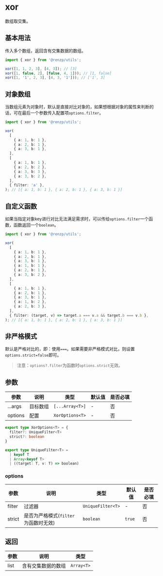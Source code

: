 # xor

数组取交集。

## 基本用法

传入多个数组，返回含有交集数据的数组。

```ts
import { xor } from '@renzp/utils';

xor([1, 1, 2, 3], [4, 3]); // [3]
xor([1, false, 2], [false, 4, 1])); // [1, false]
xor([1, '1', 2, 3], [4, 3, '1'])); // ['1', 3]
```

## 对象数组

当数组元素为对象时，默认是直接对比对象的，如果想根据对象的属性来判断的话，可在最后一个参数传入配置项`options.filter`。

```ts
import { xor } from '@renzp/utils';

xor(
  [
    { a: 1, b: 1 },
    { a: 2, b: 1 },
    { a: 3, b: 1 },
  ],
  [
    { a: 1, b: 1 },
    { a: 2, b: 2 },
    { a: 3, b: 3 },
    { a: 3, b: 2 },
  ],
  { filter: 'a' },
); // [{ a: 1, b: 1 }, { a: 2, b: 1 }, { a: 3, b: 1 }]
```

## 自定义函数

如果当指定对象key进行对比无法满足需求时，可以传给`options.filter`一个函数，函数返回一个`boolean`。

```ts
import { xor } from '@renzp/utils';

xor(
  [
    { a: 1, b: 1 },
    { a: 2, b: 1 },
    { a: 3, b: 1 },
    { a: 1, b: 1 },
    { a: 2, b: 1 },
    { a: 3, b: 2 },
  ],
  [
    { a: 1, b: 1 },
    { a: 2, b: 1 },
    { a: 3, b: 1 },
    { a: 1, b: 2 },
    { a: 2, b: 3 },
  ],
  { filter: (target, v) => target.a === v.a && target.b === v.b },
); // [{ a: 1, b: 1 }, { a: 2, b: 1 }, { a: 3, b: 1 }]
```

## 非严格模式

默认是严格对比的，即：使用`===`。如果需要非严格模式对比，则设置`options.strict=false`即可。

> 注意：`options?.filter`为函数时`options.strict`无效。

## 参数

| 参数    | 说明     | 类型            | 默认值 | 是否必填 |
| ------- | -------- | --------------- | ------ | -------- |
| ...args | 目标数组 | `[...Array<T>]` | -      | 否       |
| options | 配置     | `XorOptions<T>` | -      | 否       |

```ts
export type XorOptions<T> = {
  filter?: UniqueFilter<T>
  strict?: boolean
}

export type UniqueFilter<T> =
  | keyof T
  | Array<keyof T>
  | ((target: T, v: T) => boolean)
```

### options

| 参数   | 说明                                 | 类型              | 默认值 | 是否必填 |
| ------ | ------------------------------------ | ----------------- | ------ | -------- |
| filter | 过滤器                               | `UniqueFilter<T>` | -      | 否       |
| strict | 是否为严格模式(`filter`为函数时无效) | `boolean`         | `true` | 否       |

## 返回

| 参数 | 说明               | 类型       |
| ---- | ------------------ | ---------- |
| list | 含有交集数据的数组 | `Array<T>` |

